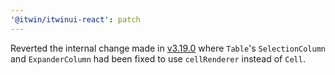 ```yaml
---
'@itwin/itwinui-react': patch
---
```


Reverted the internal change made in [v3.19.0](https://github.com/iTwin/iTwinUI/releases/tag/%40itwin%2Fitwinui-react%403.19.0) where `Table`'s `SelectionColumn` and `ExpanderColumn` had been fixed to use `cellRenderer` instead of `Cell`.

